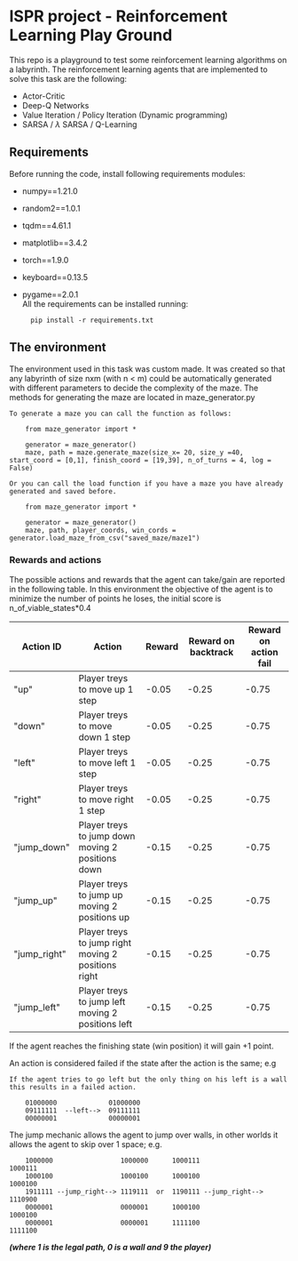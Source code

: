 # ISPR project - Reinforcement Learning Play Ground

This repo is a playground to test some reinforcement learning algorithms on a labyrinth.
The reinforcement learning agents that are implemented to solve this task are the following:

- Actor-Critic
- Deep-Q Networks
- Value Iteration / Policy Iteration (Dynamic programming)
- SARSA / $\lambda$ SARSA / Q-Learning

## Requirements
Before running the code, install following requirements modules:

- numpy==1.21.0
- random2==1.0.1
- tqdm==4.61.1
- matplotlib==3.4.2
- torch==1.9.0
- keyboard==0.13.5
- pygame==2.0.1
    <br>
    All the requirements can be installed running:

        pip install -r requirements.txt

## The environment
The environment used in this task was custom made. It was created so that any labyrinth of size nxm (with n < m) could be automatically generated with different parameters to decide the complexity of the maze. The methods for generating the maze are located in maze_generator.py

    To generate a maze you can call the function as follows:
        
        from maze_generator import *

        generator = maze_generator()
        maze, path = maze.generate_maze(size_x= 20, size_y =40, start_coord = [0,1], finish_coord = [19,39], n_of_turns = 4, log = False)

    Or you can call the load function if you have a maze you have already generated and saved before.

        from maze_generator import *

        generator = maze_generator()
        maze, path, player_coords, win_cords = generator.load_maze_from_csv("saved_maze/maze1")

### Rewards and actions
The possible actions and rewards that the agent can take/gain are reported in the following table. In this environment the objective of the agent is to minimize the number of points he loses, the initial score is n_of_viable_states*0.4

<table>
        <thead>
            <tr>
                <th>Action ID</th>
                <th>Action</th>
                <th>Reward</th>
                <th>Reward on backtrack</th>
                <th>Reward on action fail</th>
            </tr>
        </thead>
        <tbody>
            <tr>
                <td>"up"</td>
                <td>Player treys to move up 1 step</td>
                <td>-0.05</td>
                <td>-0.25</td>
                <td>-0.75</td>
            </tr>
            <tr>
                <td>"down"</td>
                <td>Player treys to move down 1 step</td>
                <td>-0.05</td>
                <td>-0.25</td>
                <td>-0.75</td>
            </tr>
            <tr>
                <td>"left"</td>
                <td>Player treys to move left 1 step</td>
                <td>-0.05</td>
                <td>-0.25</td>
                <td>-0.75</td>
            </tr>
            <tr>
                <td>"right"</td>
                <td>Player treys to move right 1 step</td>
                <td>-0.05</td>
                <td>-0.25</td>
                <td>-0.75</td>
            </tr>
            <tr>
                <td>"jump_down"</td>
                <td>Player treys to jump down moving 2 positions down</td>
                <td>-0.15</td>
                <td>-0.25</td>
                <td>-0.75</td>
            </tr>
            <tr>
                <td>"jump_up"</td>
                <td>Player treys to jump up moving 2 positions up</td>
                <td>-0.15</td>
                <td>-0.25</td>
                <td>-0.75</td>
            </tr>
            <tr>
                <td>"jump_right"</td>
                <td>Player treys to jump right moving 2 positions right</td>
                <td>-0.15</td>
                <td>-0.25</td>
                <td>-0.75</td>
            </tr>
            <tr>
                <td>"jump_left"</td>
                <td>Player treys to jump left moving 2 positions left</td>
                <td>-0.15</td>
                <td>-0.25</td>
                <td>-0.75</td>
            </tr>
        </tbody>
    </table>

If the agent reaches the finishing state (win position) it will gain +1 point. 

An action is considered failed if the state after the action is the same; e.g 

    If the agent tries to go left but the only thing on his left is a wall this results in a failed action. 

        01000000             01000000
        09111111  --left-->  09111111
        00000001             00000001


The jump mechanic allows the agent to jump over walls, in other worlds it allows the agent to skip over 1 space; e.g.
        
        1000000                 1000000      1000111                 1000111
        1000100                 1000100      1000100                 1000100
        1911111 --jump_right--> 1119111  or  1190111 --jump_right--> 1110900 
        0000001                 0000001      1000100                 1000100
        0000001                 0000001      1111100                 1111100

***(where 1 is the legal path, 0  is a wall and 9 the player)***

